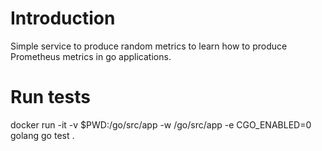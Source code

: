 # Introduction

Simple service to produce random metrics to learn how to produce Prometheus metrics in go applications.


# Run tests

docker run -it -v $PWD:/go/src/app -w /go/src/app -e CGO_ENABLED=0 golang go test .
